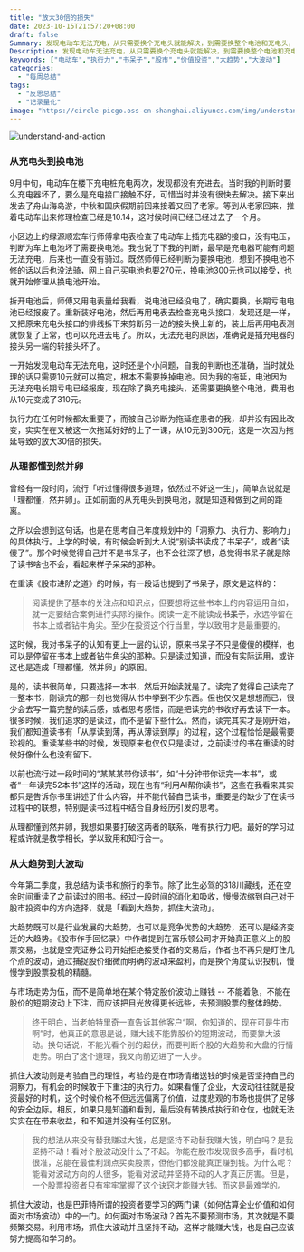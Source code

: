 ```yaml
---
title: "放大30倍的损失"
date: 2023-10-15T21:57:20+08:00
draft: false
Summary: 发现电动车无法充电，从只需要换个充电头就能解决，到需要换整个电池和充电头，因为拖延造成了放大30倍的损失。有时候，执行力真的太重要了，正如「听过和懂得很多道理，却依然过不好这一生」一样，最终还是输在了执行力上。除了把时间用于思考重要的事情，更重要的还是去行动。
Description: 发现电动车无法充电，从只需要换个充电头就能解决，到需要换整个电池和充电头，因为拖延造成了放大30倍的损失。有时候，执行力真的太重要了，正如「听过和懂得很多道理，却依然过不好这一生」一样，最终还是输在了执行力上。除了把时间用于思考重要的事情，更重要的还是去行动。
keywords: ["电动车","执行力","书呆子","股市","价值投资","大趋势","大波动"]
categories:
  - "每周总结"
tags:
  - "反思总结"
  - "记录量化"
image: "https://circle-picgo.oss-cn-shanghai.aliyuncs.com/img/understand-and-action.png"
---
```


![understand-and-action](https://circle-picgo.oss-cn-shanghai.aliyuncs.com/img/understand-and-action.png)

### 从充电头到换电池

9月中旬，电动车在楼下充电桩充电两次，发现都没有充进去。当时我的判断时要么充电器坏了，要么是充电接口接触不好，可惜当时并没有很快去解决。接下来出发去了舟山海岛游，中秋和国庆假期前回来接着又回了老家。等到从老家回来，推着电动车出来修理检查已经是10.14，这时候时间已经已经过去了一个月。

小区边上的绿源顺宏车行师傅拿电表检查了电动车上插充电器的接口，没有电压，判断为车上电池坏了需要换电池。我也说了下我的判断，最早是充电器可能有问题无法充电，后来也一直没有骑过。既然师傅已经判断为要换电池，想到不换电池不修的话以后也没法骑，网上自己买电池也要270元，换电池300元也可以接受，也就开始修理从换电池开始。

拆开电池后，师傅又用电表量给我看，说电池已经没电了，确实要换，长期亏电电池已经报废了。重新装好电池，然后再用电表去检查充电头接口，发现还是一样，又把原来充电头接口的排线拆下来剪断另一边的接头换上新的，装上后再用电表测就恢复了正常，也可以充进去电了。所以，无法充电的原因，准确说是插充电器的接头另一端的转接头坏了。

一开始发现电动车无法充电，这时还是个小问题，自我的判断也还准确，当时就处理的话只需要10元就可以搞定，根本不需要换掉电池。因为我的拖延，电池因为无法充电长期亏电已经报废，现在除了换充电接头，还需要更换整个电池，费用也从10元变成了310元。

执行力在任何时候都太重要了，而被自己诊断为拖延症患者的我，却并没有因此改变，实实在在又被这一次拖延好好的上了一课，从10元到300元，这是一次因为拖延导致的放大30倍的损失。

### 从理都懂到然并卵

曾经有一段时间，流行「听过懂得很多道理，依然过不好这一生」，简单点说就是「理都懂，然并卵」。正如前面的从充电头到换电池，就是知道和做到之间的距离。

之所以会想到这句话，也是在思考自己年度规划中的「洞察力、执行力、影响力」的具体执行。上学的时候，有时候会听到大人说“别读书读成了书呆子”，或者“读傻了”。那个时候觉得自己并不是书呆子，也不会往深了想，总觉得书呆子就是除了读书啥也不会，看起来样子呆呆的那种。

在重读《股市进阶之道》的时候，有一段话也提到了书呆子，原文是这样的：

> 阅读提供了基本的关注点和知识点，但要想将这些书本上的内容运用自如，就一定要结合案例进行实际的操作。阅读一定不能读成**书呆子**，永远停留在书本上或者钻牛角尖。至少在投资这个行当里，学以致用才是最重要的。

这时候，我对书呆子的认知有更上一层的认识，原来书呆子不只是傻傻的模样，也可以是停留在书本上或者钻牛角尖的那种。只是读过知道，而没有实际运用，或许这也是造成「理都懂，然并卵」的原因。

是的，读书很简单，只要选择一本书，然后开始读就是了。读完了觉得自己读完了一整本书，刚读完的那一刻也觉得从书中学到不少东西。但也仅仅是想想而已，很少会去写一篇完整的读后感，或者思考感悟，而是把读完的书收好再去读下一本。很多时候，我们追求的是读过，而不是留下些什么。然而，读完其实才是刚开始，我们都知道读书有「从厚读到薄，再从薄读到厚」的过程，这个过程恰恰是最需要珍视的。重读某些书的时候，发现原来也仅仅只是读过，之前读过的书在重读的时候好像什么也没有留下。

以前也流行过一段时间的“某某某带你读书”，如“十分钟带你读完一本书”，或者“一年读完52本书”这样的活动，现在也有“利用AI帮你读书”，这些在我看来其实都只是告诉你书里讲述了什么内容，并不能代替自己读书，重要是的缺少了在读书过程中的联想，特别是读书过程中结合自身经历引发的思考。

从理都懂到然并卵，我想如果要打破这两者的联系，唯有执行力吧。最好的学习过程或许就是教学相长，学以致用和知行合一。

### 从大趋势到大波动

今年第二季度，我总结为读书和旅行的季节。除了此生必驾的318川藏线，还在空余时间重读了之前读过的图书。经过一段时间的消化和吸收，慢慢浓缩到自己对于股市投资中的方向选择，就是「看到大趋势，抓住大波动」。

大趋势既可以是行业发展的大趋势，也可以是竞争优势的大趋势，还可以是经济变迁的大趋势。《股市作手回忆录》中作者提到在富乐顿公司才开始真正意义上的股票交易，也就是空壳证券公司开始拒绝接受作者的交易后，作者也不再只是盯住几个点的波动，通过捕捉股价细微而明确的波动来盈利，而是换个角度认识投机，慢慢学到股票投机的精髓。

与市场走势为伍，而不是简单地在某个特定股价波动上赚钱 -- 不能着急，不能在股价的短期波动上下注，而应该把目光放得更长远些，去预测股票的整体趋势。

> 终于明白，当老帕特里奇一直告诉其他客户“啊，你知道的，现在可是牛市啊”时，他真正的意思是说，赚大钱不能靠股价的短期波动，而要靠大波动。换句话说，不能光看个别的起伏，而要判断个股的大趋势和大盘的行情走势。明白了这个道理，我又向前迈进了一大步。

抓住大波动则是考验自己的理性，考验的是在市场情绪送钱的时候是否坚持自己的洞察力，有机会的时候敢于下重注的执行力。如果看懂了企业，大波动往往就是投资最好的时机，这个时候价格不但远远偏离了价值，过度悲观的市场也提供了足够的安全边际。相反，如果只是知道和看到，最后没有转换成执行和仓位，也就无法实实在在带来收益，和不知道并没有任何区别。

> 我的想法从来没有替我赚过大钱，总是坚持不动替我赚大钱，明白吗？是我坚持不动！看对个股波动没什么了不起。你能在股市发现很多高手，看时机很准，总能在最佳利润点买卖股票，但他们都没能真正赚到钱。为什么呢？能看对波动方向的人很多，能看对波动并坚持不动的人才真正厉害。但是，一个股票投资者只有牢牢掌握了这个诀窍才能赚大钱。而这是最难学的。

抓住大波动，也是巴菲特所谓的投资者要学习的两门课（如何估算企业价值和如何面对市场波动）中的一门。如何面对市场波动？首先不要预测市场，其次就是不要频繁交易。利用市场，抓住大波动并且坚持不动，这样才能赚大钱，也是自己应该努力提高和学习的。
